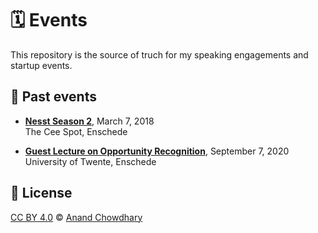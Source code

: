 # 🗓 Events

This repository is the source of truch for my speaking engagements and startup events.

<!--events-->

## 📜 Past events

- [**Nesst Season 2**](./events/2018/nesst-season-2.md), March 7, 2018  
  The Cee Spot, Enschede

- [**Guest Lecture on Opportunity Recognition**](./events/2020/ut-opportunity-recognition.md), September 7, 2020  
  University of Twente, Enschede
<!--/events-->

## 📄 License

[CC BY 4.0](./LICENSE) © [Anand Chowdhary](https://anandchowdhary.com)
